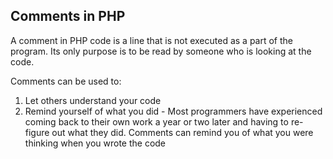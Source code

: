 Comments in PHP
----------------
A comment in PHP code is a line that is not executed as a part of the program. Its only purpose is to be read by someone who is looking at the code.

Comments can be used to:
1. Let others understand your code
2. Remind yourself of what you did - Most programmers have experienced coming back to their own work a year or two later and having to re-figure out what they did. Comments can remind you of what you were thinking when you wrote the code